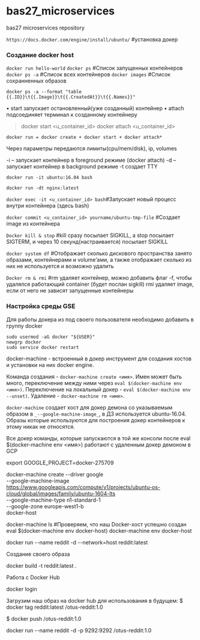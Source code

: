 # bas27_microservices

bas27 microservices repository

`https://docs.docker.com/engine/install/ubuntu/` #установка докер


### Создание docker host

`docker run hello-world`
`docker ps` #Список запущенных контейнеров
`docker ps -a` #Список всех контейнеров
`docker images` #Список сохранненных образов

`docker ps -a --format "table {{.ID}}\t{{.Image}}\t{{.CreatedAt}}\t{{.Names}}"`

• start запускает остановленный(уже созданный) контейнер
• attach подсоединяет терминал к созданному контейнеру

> docker start <u_container_id>
> docker attach <u_container_id>

`docker run = docker create + docker start + docker attach*`

Через параметры передаются лимиты(cpu/mem/disk), ip, volumes

-i – запускает контейнер в foreground режиме (docker attach)
-d – запускает контейнер в background режиме
-t создает TTY

`docker run -it ubuntu:16.04 bash`

`docker run -dt nginx:latest`

`docker exec -it <u_container_id> bash`#Запускает новый процесс внутри контейнера (здесь bash)

`docker commit <u_container_id> yourname/ubuntu-tmp-file` #Создает image из контейнера

`Docker kill & stop` #kill сразу посылает SIGKILL, a stop посылает SIGTERM, и через 10 секунд(настраивается) посылает SIGKILL

`docker system df` #Отображает сколько дискового пространства занято образами, контейнерами и volume’ами, а также отображает сколько из них не используется и возможно удалить

`Docker rm & rmi` #rm удаляет контейнер, можно добавить флаг -f, чтобы удалялся работающий container (будет послан sigkill)
rmi удаляет image, если от него не зависят запущенные контейнеры


### Настройка среды GSE

Для работы докера из под своего пользователя необходимо добавить в группу docker
```
sudo usermod -aG docker "${USER}"
newgrp docker
sudo service docker restart
```

docker-machine - встроенный в докер инструмент для создания хостов и установки на них docker engine.

Команда создания - `docker-machine create <имя>`. Имен может быть много, переключение между ними через `eval $(docker-machine env <имя>)`. Переключение на локальный докер - `eval $(docker-machine env --unset)`. Удаление - `docker-machine rm <имя>`.

`docker-machine` создает хост для докер демона со указываемым образом в `_--google-machine-image_`, в ДЗ используется ubuntu-16.04. Образы которые используются для построения докер контейнеров к этому никак не относятся.

Все докер команды, которые запускаются в той же консоли после eval $(docker-machine env <имя>) работают с удаленным докер демоном в GCP

export GOOGLE_PROJECT=docker-275709

docker-machine create --driver google \
--google-machine-image https://www.googleapis.com/compute/v1/projects/ubuntu-os-cloud/global/images/family/ubuntu-1604-lts \
--google-machine-type n1-standard-1 \
--google-zone europe-west1-b \
docker-host

docker-machine ls #Проверяем, что наш Docker-хост успешно создан
eval $(docker-machine env docker-host)
docker-machine env docker-host

docker run --name reddit -d --network=host reddit:latest

Создание своего образа

 docker build -t reddit:latest .

Работа с Docker Hub

docker login

Загрузим наш образ на docker hub для
использования в будущем:
$ docker tag reddit:latest <your-login>/otus-reddit:1.0

$ docker push <your-login>/otus-reddit:1.0

docker run --name reddit -d -p 9292:9292 <your-login>/otus-reddit:1.0
